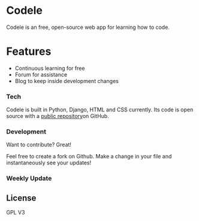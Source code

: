 # Codele

Codele is an free, open-source web app for learning how to code.

# Features

  - Continuous learning for free
  - Forum for assistance
  - Blog to keep inside development changes

### Tech

Codele is built in Python, Django, HTML and CSS currently.
Its code is open source with a [public repository][dill]on GitHub.

### Development

Want to contribute? Great!

Feel free to create a fork on Github.
Make a change in your file and instantaneously see your updates!

### Weekly Update

License
----

GPL V3


[//]: #

   [dill]: <https://github.com/douugbr/codele>
